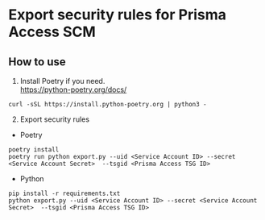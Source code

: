 # Export security rules for Prisma Access SCM 

## How to use
1. Install Poetry if you need.  
https://python-poetry.org/docs/
```
curl -sSL https://install.python-poetry.org | python3 -
```
2. Export security rules
- Poetry
```
poetry install
poetry run python export.py --uid <Service Account ID> --secret <Service Account Secret>  --tsgid <Prisma Access TSG ID>
```
- Python
```
pip install -r requirements.txt
python export.py --uid <Service Account ID> --secret <Service Account Secret>  --tsgid <Prisma Access TSG ID>
```